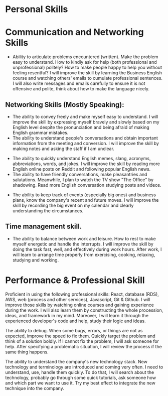 # Personal Skills

# Communication and Networking Skills

+ Ability to articulate problems encountered (written). 
Make the problem easy to understand. How to kindly ask for help (both professional and unprofessional) politely? How to make people happy to help you without feeling resentful? 
I will improve the skill by learning the Business English course and watching others' emails to cumulate professional sentences. I will also write messages and emails carefully to ensure it is not offensive and polite, think about how to make the language nicely.

  

##  Networking Skills (Mostly Speaking):

+ The ability to convey freely and make myself easy to understand. I will improve the skill by expressing myself bravely and slowly based on my English level despite the pronunciation and being afraid of making English grammar mistakes. 
+ The ability to understand people's conversations and obtain important information from the meeting and conversion. I will improve the skill by making notes and asking the staff if I am unclear. 
-   The ability to quickly understand English memes, slang, acronyms, abbreviations, words, and jokes. I will improve the skill by reading more English online posts on Reddit and following popular English news. 
-   The ability to have friendly conversations, make pleasantries and salutations. Meanwhile, I plan to watch the TV show "The Office" by shadowing. Read more English conversation studying posts and videos. 
+ The ability to keep track of events (especially big ones) and business plans, know the company's recent and future moves. I will improve the skill by recording the big event on my calendar and clearly understanding the circumstances. 
## Time management skill. 
+ The ability to balance between work and leisure. How to rest to make myself energetic and handle the interrupts. I will improve the skill by doing the task fast, well, and effectively during work hours. After work, I will learn to arrange time properly from exercising, cooking, relaxing, studying and working. 

  

# Performance & Professional Skill

Proficient in using the following professional skills: React, database (RDS), AWS, web (process and other services), Javascript, Git & Github. I will improve those skills by watching online courses and gaining experience during the work. I will also learn them by constructing the whole procession, ideas, and framework in my mind. Moreover, I will learn it through the experienced developer's code and help, study their logic and ideas. 

  

The ability to debug. When some bugs, errors, or things are not as expected, improve the speed to fix them. Quickly target the problem and think of a solution boldly. If I cannot fix the problem, I will ask someone for help. After specifying a problematic situation, I will review the process if the same thing happens. 

  

The ability to understand the company's new technology stack. New technology and terminology are introduced and coming very often. I need to understand, use, handle them quickly. To do that, I will search about the technology, probably go through some quick tutorials, ask someone how and which part we want to use it. Try my best effect to integrate the new technique into the company.